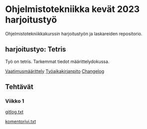 # Ohjelmistotekniikka kevät 2023 harjoitustyö

Ohjelmistotekniikkakurssin harjoitustyön ja laskareiden repositorio.

## harjoitustyo: Tetris

Työ on tetris. Tarkemmat tiedot määrittelydokussa.

 [Vaatimusmäärittely](https://github.com/KyperCT/otk2023-harjoitustyo/blob/main/tetris/dokumentaatio/vaatimusmaarittely.md)
 [Työaikakirjanpito](https://github.com/KyperCT/otk2023-harjoitustyo/blob/main/tetris/dokumentaatio/tyoaikakirjanpito.md)
 [Changelog](https://github.com/KyperCT/otk2023-harjoitustyo/blob/main/tetris/dokumentaatio/changelog.md)

## Tehtävät

### Viikko 1
 
 [gitlog.txt](https://github.com/KyperCT/otk2023-harjoitustyo/blob/main/laskarit/viikko1/gitlog.txt)
 
 [komentorivi.txt](https://github.com/KyperCT/otk2023-harjoitustyo/blob/main/laskarit/viikko1/komentorivi.txt)
 
 
